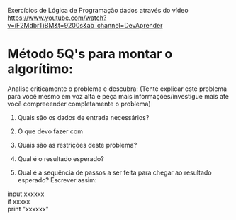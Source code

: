 Exercícios de Lógica de Programação dados através do vídeo https://www.youtube.com/watch?v=iF2MdbrTiBM&t=9200s&ab_channel=DevAprender


# Método 5Q's para montar o algorítimo:
Analise criticamente o problema e descubra:
(Tente explicar este problema para você mesmo em voz alta e peça mais informações/investigue mais até você compreeender completamente o problema)

1. Quais são os dados de entrada necessários?

2. O que devo fazer com 

3. Quais são as restrições deste problema?

4. Qual é o resultado esperado?

5. Qual é a sequência de passos a ser feita para chegar ao resultado esperado?
Escrever assim: <br>

input xxxxxx <br>
if xxxxx <br>
print "xxxxxx"
